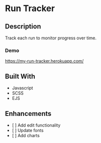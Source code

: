 # Run Tracker

## Description
Track each run to monitor progress over time. 

### Demo
https://my-run-tracker.herokuapp.com/

## Built With
<ul>
     <li>Javascript</li>
    <li>SCSS</li>
    <li>EJS</li>
</ul>

  
## Enhancements
<ul>
    <li>[ ] Add edit functionality</li>
    <li>[ ] Update fonts</li>
    <li>[ ] Add charts</li>
</ul>


